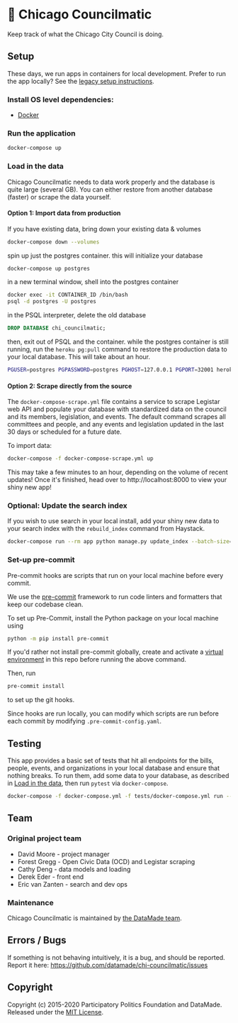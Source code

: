 # 👀 Chicago Councilmatic

Keep track of what the Chicago City Council is doing.

## Setup

These days, we run apps in containers for local development. Prefer to run the
app locally? See the [legacy setup instructions](https://github.com/datamade/chi-councilmatic/blob/2e56e03cd689495899d8675ee97a65f672274cb9/README.md#setup).

### Install OS level dependencies:

- [Docker](https://www.docker.com/get-started)

### Run the application

```bash
docker-compose up
```

### Load in the data

Chicago Councilmatic needs to data work properly and the database is quite large (several GB). You can either restore from another database (faster) or scrape the data yourself.

#### Option 1: Import data from production

If you have existing data, bring down your existing data & volumes

```bash
docker-compose down --volumes
```

spin up just the postgres container. this will initialize your database

```bash
docker-compose up postgres
```

in a new terminal window, shell into the postgres container

```bash
docker exec -it CONTAINER_ID /bin/bash
psql -d postgres -U postgres
```

in the PSQL interpreter, delete the old database

```sql
DROP DATABASE chi_councilmatic;
```

then, exit out of PSQL and the container. while the postgres container is still running, run the `heroku pg:pull` command to restore the production data to your local database. This will take about an hour.

```bash
PGUSER=postgres PGPASSWORD=postgres PGHOST=127.0.0.1 PGPORT=32001 heroku pg:pull DATABASE_URL chi_councilmatic --app chi-councilmatic-production
```

#### Option 2: Scrape directly from the source

The `docker-compose-scrape.yml` file contains a service to scrape Legistar web API and
populate your database with standardized data on the council and its members,
legislation, and events. The default command scrapes all committees and people,
and any events and legislation updated in the last 30 days or scheduled for a
future date.

To import data:

```bash
docker-compose -f docker-compose-scrape.yml up
```

This may take a few minutes to an hour, depending on the volume of recent
updates! Once it's finished, head over to http://localhost:8000 to view your
shiny new app!

### Optional: Update the search index

If you wish to use search in your local install, add your shiny new data to your
search index with the `rebuild_index` command from Haystack.

```bash
docker-compose run --rm app python manage.py update_index --batch-size=100
```

### Set-up pre-commit

Pre-commit hooks are scripts that run on your local machine before every commit.

We use the [pre-commit](https://pre-commit.com/) framework to run code linters and formatters that keep our codebase clean.

To set up Pre-Commit, install the Python package on your local machine using

```bash
python -m pip install pre-commit
```

If you'd rather not install pre-commit globally, create and activate a [virtual environment](https://docs.python.org/3/library/venv.html) in this repo before running the above command.

Then, run

```bash
pre-commit install
```

to set up the git hooks.

Since hooks are run locally, you can modify which scripts are run before each commit by modifying `.pre-commit-config.yaml`.

## Testing

This app provides a basic set of tests that hit all endpoints for the bills,
people, events, and organizations in your local database and ensure that nothing
breaks. To run them, add some data to your database, as described in
[Load in the data](#load-in-the-data), then run `pytest` via `docker-compose`.

```bash
docker-compose -f docker-compose.yml -f tests/docker-compose.yml run --rm app
```

## Team

### Original project team

- David Moore - project manager
- Forest Gregg - Open Civic Data (OCD) and Legistar scraping
- Cathy Deng - data models and loading
- Derek Eder - front end
- Eric van Zanten - search and dev ops

### Maintenance

Chicago Councilmatic is maintained by [the DataMade team](https://datamade.us/team/).

## Errors / Bugs

If something is not behaving intuitively, it is a bug, and should be reported.
Report it here: https://github.com/datamade/chi-councilmatic/issues

## Copyright

Copyright (c) 2015-2020 Participatory Politics Foundation and DataMade. Released
under the [MIT License](https://github.com/datamade/chi-councilmatic/blob/master/LICENSE).

